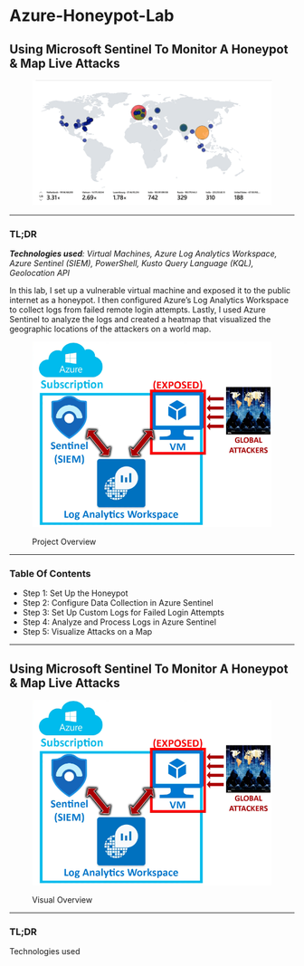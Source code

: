 # Azure-Honeypot-Lab

## Using Microsoft Sentinel To Monitor A Honeypot & Map Live Attacks

<figure><img src=".gitbook/assets/image.png" alt=""><figcaption></figcaption></figure>

***

### TL;DR

_**Technologies used**: Virtual Machines, Azure Log Analytics Workspace, Azure Sentinel (SIEM), PowerShell, Kusto Query Language (KQL), Geolocation API_

In this lab, I set up a vulnerable virtual machine and exposed it to the public internet as a honeypot. I then configured Azure’s Log Analytics Workspace to collect logs from failed remote login attempts. Lastly, I used Azure Sentinel to analyze the logs and created a heatmap that visualized the geographic locations of the attackers on a world map.

<figure><img src=".gitbook/assets/Screenshot 2024-08-13 091539 (1).png" alt=""><figcaption><p>Project Overview</p></figcaption></figure>

***

### Table Of Contents

* Step 1: Set Up the Honeypot
* Step 2: Configure Data Collection in Azure Sentinel
* Step 3: Set Up Custom Logs for Failed Login Attempts
* Step 4: Analyze and Process Logs in Azure Sentinel
* Step 5: Visualize Attacks on a Map

***

## Using Microsoft Sentinel To Monitor A Honeypot & Map Live Attacks

<figure><img src=".gitbook/assets/Screenshot 2024-08-13 091539 (2).png" alt=""><figcaption><p>Visual Overview</p></figcaption></figure>

***

### TL;DR

Technologies used
